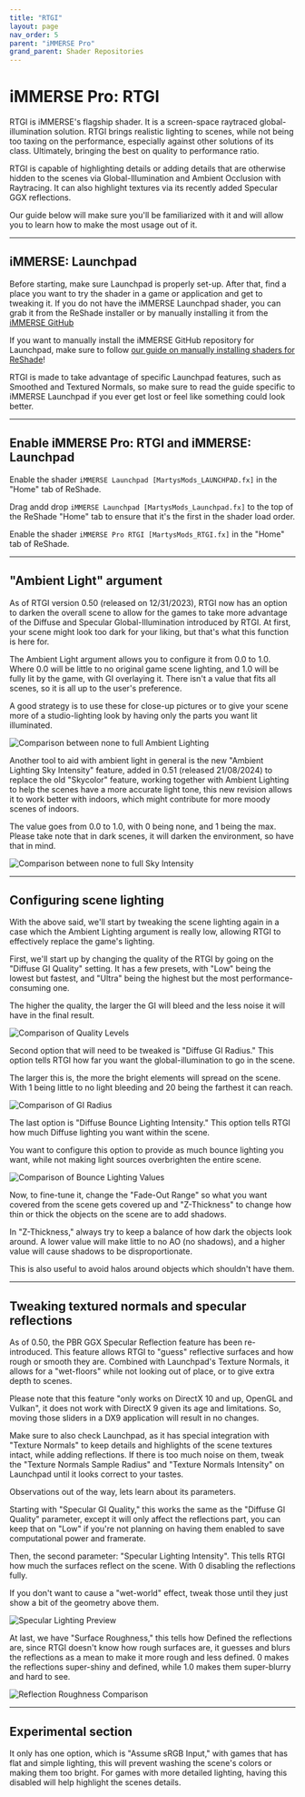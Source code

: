 ```yaml
---
title: "RTGI"
layout: page
nav_order: 5
parent: "iMMERSE Pro"
grand_parent: Shader Repositories
---
```


# iMMERSE Pro: RTGI

RTGI is iMMERSE's flagship shader. It is a screen-space raytraced global-illumination solution. RTGI brings realistic lighting to scenes, while not being too taxing on the performance, especially against other solutions of its class. Ultimately, bringing the best on quality to performance ratio.

RTGI is capable of highlighting details or adding details that are otherwise hidden to the scenes via Global-Illumination and Ambient Occlusion with Raytracing. It can also highlight textures via its recently added Specular GGX reflections.

Our guide below will make sure you'll be familiarized with it and will allow you to learn how to make the most usage out of it.

---

## iMMERSE: Launchpad

Before starting, make sure Launchpad is properly set-up. After that, find a place you want to try the shader in a game or application and get to tweaking it. If you do not have the iMMERSE Launchpad shader, you can grab it from the ReShade installer or by manually installing it from the [iMMERSE GitHub](https://github.com/martymcmodding/iMMERSE)

If you want to manually install the iMMERSE GitHub repository for Launchpad, make sure to follow [our guide on manually installing shaders for ReShade](https://guides.martysmods.com/docs/reshade-guides/manual-reshade-installs/#step-1-create-a-reshade-shaders-folder)!

RTGI is made to take advantage of specific Launchpad features, such as Smoothed and Textured Normals, so make sure to read the guide specific to iMMERSE Launchpad if you ever get lost or feel like something could look better.

---

## Enable iMMERSE Pro: RTGI and iMMERSE: Launchpad

Enable the shader `iMMERSE Launchpad [MartysMods_LAUNCHPAD.fx]` in the "Home" tab of ReShade.

Drag andd drop `iMMERSE Launchpad [MartysMods_Launchpad.fx]` to the top of the ReShade "Home" tab to ensure that it's the first in the shader load order.

Enable the shader `iMMERSE Pro RTGI [MartysMods_RTGI.fx]` in the "Home" tab of ReShade.

---

## "Ambient Light" argument

As of RTGI version 0.50 (released on 12/31/2023), RTGI now has an option to darken the overall scene to allow for the games to take more advantage of the Diffuse and Specular Global-Illumination introduced by RTGI. At first, your scene might look too dark for your liking, but that's what this function is here for.

The Ambient Light argument allows you to configure it from 0.0 to 1.0. Where 0.0 will be little to no original game scene lighting, and 1.0 will be fully lit by the game, with GI overlaying it. There isn't a value that fits all scenes, so it is all up to the user's preference.

A good strategy is to use these for close-up pictures or to give your scene more of a studio-lighting look by having only the parts you want lit illuminated.

![Comparison between none to full Ambient Lighting](../images/configuring-immerse-shaders/rtgi_ambient_lighting_comparison.png)

Another tool to aid with ambient light in general is the new "Ambient Lighting Sky Intensity" feature, added in 0.51 (released 21/08/2024) to replace the old "Skycolor" feature, working together with Ambient Lighting to help the scenes have a more accurate light tone, this new revision allows it to work better with indoors, which might contribute for more moody scenes of indoors.

The value goes from 0.0 to 1.0, with 0 being none, and 1 being the max. Please take note that in dark scenes, it will darken the environment, so have that in mind.

![Comparison between none to full Sky Intensity](../images/configuring-immerse-shaders/rtgi_sky_lighting_comparison.png)

---
	
## Configuring scene lighting

With the above said, we'll start by tweaking the scene lighting again in a case which the Ambient Lighting argument is really low, allowing RTGI to effectively replace the game's lighting.

First, we'll start up by changing the quality of the RTGI by going on the "Diffuse GI Quality" setting. It has a few presets, with "Low" being the lowest but fastest, and "Ultra" being the highest but the most performance-consuming one.

The higher the quality, the larger the GI will bleed and the less noise it will have in the final result.

![Comparison of Quality Levels](../images/configuring-immerse-shaders/rtgi_quality_comparison.png)

Second option that will need to be tweaked is "Diffuse GI Radius." This option tells RTGI how far you want the global-illumination to go in the scene. 

The larger this is, the more the bright elements will spread on the scene. With 1 being little to no light bleeding and 20 being the farthest it can reach.

![Comparison of GI Radius](../images/configuring-immerse-shaders/rtgi_radius_comparison.png)

The last option is "Diffuse Bounce Lighting Intensity." This option tells RTGI how much Diffuse lighting you want within the scene. 

You want to configure this option to provide as much bounce lighting you want, while not making light sources overbrighten the entire scene.

![Comparison of Bounce Lighting Values](../images/configuring-immerse-shaders/rtgi_bouncelighting_comparison.png)
	
Now, to fine-tune it, change the "Fade-Out Range" so what you want covered from the scene gets covered up and "Z-Thickness" to change how thin or thick the objects on the scene are to add shadows.

In "Z-Thickness," always try to keep a balance of how dark the objects look around. A lower value will make little to no AO (no shadows), and a higher value will cause shadows to be disproportionate.

This is also useful to avoid halos around objects which shouldn't have them.

---

## Tweaking textured normals and specular reflections

As of 0.50, the PBR GGX Specular Reflection feature has been re-introduced. This feature allows RTGI to "guess" reflective surfaces and how rough or smooth they are. Combined with Launchpad's Texture Normals, it allows for a "wet-floors" while not looking out of place, or to give extra depth to scenes.

Please note that this feature "only works on DirectX 10 and up, OpenGL and Vulkan", it does not work with DirectX 9 given its age and limitations. So, moving those sliders in a DX9 application will result in no changes.

Make sure to also check Launchpad, as it has special integration with "Texture Normals" to keep details and highlights of the scene textures intact, while adding reflections. If there is too much noise on them, tweak the "Texture Normals Sample Radius" and "Texture Normals Intensity" on Launchpad until it looks correct to your tastes.

Observations out of the way, lets learn about its parameters.

Starting with "Specular GI Quality," this works the same as the "Diffuse GI Quality" parameter, except it will only affect the reflections part, you can keep that on "Low" if you're not planning on having them enabled to save computational power and framerate.

Then, the second parameter: "Specular Lighting Intensity". This tells RTGI how much the surfaces reflect on the scene. With 0 disabling the reflections fully. 

If you don't want to cause a "wet-world" effect, tweak those until they just show a bit of the geometry above them.

![Specular Lighting Preview](../images/configuring-immerse-shaders/rtgi_specular_comparison.png)
	
At last, we have "Surface Roughness," this tells how Defined the reflections are, since RTGI doesn't know how rough surfaces are, it guesses and blurs the reflections as a mean to make it more rough and less defined. 0 makes the reflections super-shiny and defined, while 1.0 makes them super-blurry and hard to see.
	
![Reflection Roughness Comparison](../images/configuring-immerse-shaders/rtgi_reflection_comparison.png)
	
---

## Experimental section

It only has one option, which is "Assume sRGB Input," with games that has flat and simple lighting, this will prevent washing the scene's colors or making them too bright. For games with more detailed lighting, having this disabled will help highlight the scenes details.